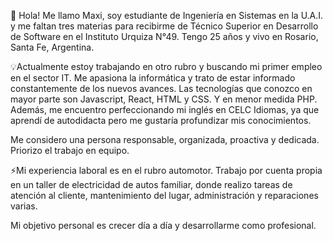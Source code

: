 👋 Hola! Me llamo Maxi, soy estudiante de Ingeniería en Sistemas en la U.A.I. y me faltan tres materias para recibirme de Técnico Superior en Desarrollo de Software en el Instituto Urquiza N°49. 
Tengo 25 años y vivo en Rosario, Santa Fe, Argentina.

💡Actualmente estoy trabajando en otro rubro y buscando mi primer empleo en el sector IT. Me apasiona la informática y trato de estar informado constantemente de los nuevos avances.
Las tecnologías que conozco en mayor parte son Javascript, React, HTML y CSS. Y en menor medida PHP.
Además, me encuentro perfeccionando mi inglés en CELC Idiomas, ya que aprendí de autodidacta pero me gustaría profundizar mis conocimientos.

Me considero una persona responsable, organizada, proactiva y dedicada. Priorizo el trabajo en equipo. 

⚡Mi experiencia laboral es en el rubro automotor. Trabajo por cuenta propia en un taller de electricidad de autos familiar, donde realizo tareas de atención al cliente, mantenimiento del lugar, administración y reparaciones varias.

Mi objetivo personal es crecer día a día y desarrollarme como profesional.

<!--
**MaxiBorachoc/MaxiBorachoc** is a ✨ _special_ ✨ repository because its `README.md` (this file) appears on your GitHub profile.

Here are some ideas to get you started:

- 🔭 I’m currently working on ...
- 🌱 I’m currently learning ...
- 👯 I’m looking to collaborate on ...
- 🤔 I’m looking for help with ...
- 💬 Ask me about ...
- 📫 How to reach me: ...
- 😄 Pronouns: ...
- ⚡ Fun fact: ...
-->
